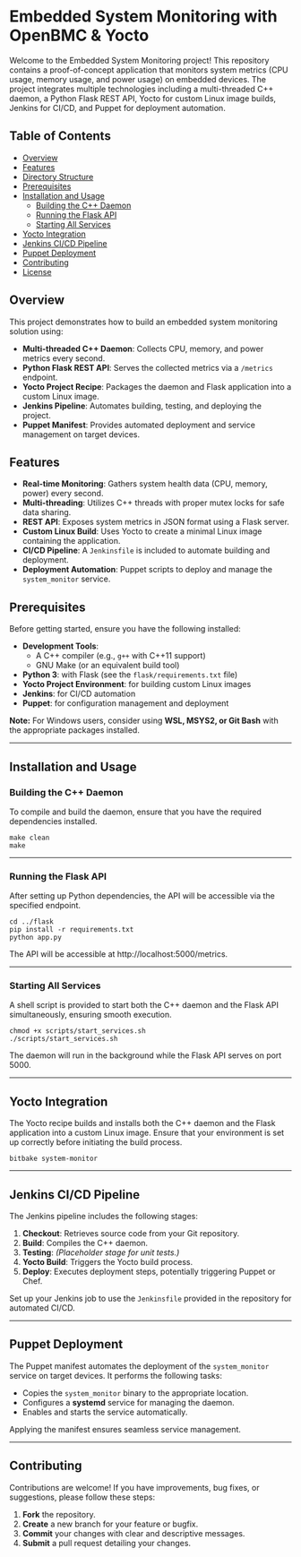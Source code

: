 # Embedded System Monitoring with OpenBMC & Yocto

Welcome to the Embedded System Monitoring project! This repository contains a proof-of-concept application that monitors system metrics (CPU usage, memory usage, and power usage) on embedded devices. The project integrates multiple technologies including a multi-threaded C++ daemon, a Python Flask REST API, Yocto for custom Linux image builds, Jenkins for CI/CD, and Puppet for deployment automation.

## Table of Contents

- [Overview](#overview)
- [Features](#features)
- [Directory Structure](#directory-structure)
- [Prerequisites](#prerequisites)
- [Installation and Usage](#installation-and-usage)
  - [Building the C++ Daemon](#building-the-c-daemon)
  - [Running the Flask API](#running-the-flask-api)
  - [Starting All Services](#starting-all-services)
- [Yocto Integration](#yocto-integration)
- [Jenkins CI/CD Pipeline](#jenkins-cicd-pipeline)
- [Puppet Deployment](#puppet-deployment)
- [Contributing](#contributing)
- [License](#license)

## Overview

This project demonstrates how to build an embedded system monitoring solution using:

- **Multi-threaded C++ Daemon**: Collects CPU, memory, and power metrics every second.
- **Python Flask REST API**: Serves the collected metrics via a `/metrics` endpoint.
- **Yocto Project Recipe**: Packages the daemon and Flask application into a custom Linux image.
- **Jenkins Pipeline**: Automates building, testing, and deploying the project.
- **Puppet Manifest**: Provides automated deployment and service management on target devices.

## Features

- **Real-time Monitoring**: Gathers system health data (CPU, memory, power) every second.
- **Multi-threading**: Utilizes C++ threads with proper mutex locks for safe data sharing.
- **REST API**: Exposes system metrics in JSON format using a Flask server.
- **Custom Linux Build**: Uses Yocto to create a minimal Linux image containing the application.
- **CI/CD Pipeline**: A `Jenkinsfile` is included to automate building and deployment.
- **Deployment Automation**: Puppet scripts to deploy and manage the `system_monitor` service.

## Prerequisites

Before getting started, ensure you have the following installed:

- **Development Tools**:
  - A C++ compiler (e.g., `g++` with C++11 support)
  - GNU Make (or an equivalent build tool)
- **Python 3**: with Flask (see the `flask/requirements.txt` file)
- **Yocto Project Environment**: for building custom Linux images
- **Jenkins**: for CI/CD automation
- **Puppet**: for configuration management and deployment

**Note:** For Windows users, consider using **WSL, MSYS2, or Git Bash** with the appropriate packages installed.

---

## Installation and Usage

### Building the C++ Daemon

To compile and build the daemon, ensure that you have the required dependencies installed.
```
make clean
make
```


---

### Running the Flask API

After setting up Python dependencies, the API will be accessible via the specified endpoint.
```
cd ../flask
pip install -r requirements.txt
python app.py
```
The API will be accessible at http://localhost:5000/metrics.

---

### Starting All Services

A shell script is provided to start both the C++ daemon and the Flask API simultaneously, ensuring smooth execution.
```
chmod +x scripts/start_services.sh
./scripts/start_services.sh
```
The daemon will run in the background while the Flask API serves on port 5000.

---

## Yocto Integration

The Yocto recipe builds and installs both the C++ daemon and the Flask application into a custom Linux image. Ensure that your environment is set up correctly before initiating the build process.
```
bitbake system-monitor
```

---

## Jenkins CI/CD Pipeline

The Jenkins pipeline includes the following stages:

1. **Checkout**: Retrieves source code from your Git repository.
2. **Build**: Compiles the C++ daemon.
3. **Testing**: *(Placeholder stage for unit tests.)*
4. **Yocto Build**: Triggers the Yocto build process.
5. **Deploy**: Executes deployment steps, potentially triggering Puppet or Chef.

Set up your Jenkins job to use the `Jenkinsfile` provided in the repository for automated CI/CD.

---

## Puppet Deployment

The Puppet manifest automates the deployment of the `system_monitor` service on target devices. It performs the following tasks:

- Copies the `system_monitor` binary to the appropriate location.
- Configures a **systemd** service for managing the daemon.
- Enables and starts the service automatically.

Applying the manifest ensures seamless service management.

---

## Contributing

Contributions are welcome! If you have improvements, bug fixes, or suggestions, please follow these steps:

1. **Fork** the repository.
2. **Create** a new branch for your feature or bugfix.
3. **Commit** your changes with clear and descriptive messages.
4. **Submit** a pull request detailing your changes.



